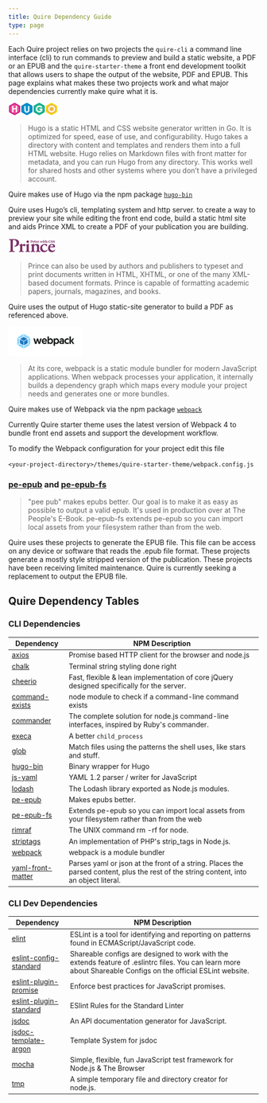 ```yaml
---
title: Quire Dependency Guide
type: page
---
```


Each Quire project relies on two projects the `quire-cli` a command line interface (cli) to run commands to preview and build a static website, a PDF or an EPUB and the `quire-starter-theme` a front end development toolkit that allows users to shape the output of the website, PDF and EPUB. This page explains what makes these two projects work and what major dependencies currently make quire what it is.

<a alt="HUGO" title="HUGO" href="https://gohugo.io/"><img src="../images/hugo-logo.png" alt="HUGO" title="HUGO" width="100"/></a>

> Hugo is a static HTML and CSS website generator written in Go. It is optimized for speed, ease of use, and configurability. Hugo takes a directory with content and templates and renders them into a full HTML website. Hugo relies on Markdown files with front matter for metadata, and you can run Hugo from any directory. This works well for shared hosts and other systems where you don’t have a privileged account.

Quire makes use of Hugo via the npm package <a href="https://www.npmjs.com/package/hugo-bin"/>`hugo-bin`</a>

Quire uses Hugo’s cli, templating system and http server. to create a way to preview your site while editing the front end code, build a static html site and aids Prince XML to create a PDF of your publication you are building.

<a  alt="Prince XML" title="Prince XML" href="https://www.princexml.com/"><img src="../images/prince-xml-logo.png" alt="Prince XML" title="Prince XML" width="100"/></a>

> Prince can also be used by authors and publishers to typeset and print documents written in HTML, XHTML, or one of the many XML-based document formats. Prince is capable of formatting academic papers, journals, magazines, and books.

Quire uses the output of Hugo static-site generator to build a PDF as referenced above.

<a href="https://webpack.js.org/" alt="webpack" title="webpack" ><img src="../images/webpack-logo.png" alt="webpack" title="webpack" width="150"/></a>

> At its core, webpack is a static module bundler for modern JavaScript applications. When webpack processes your application, it internally builds a dependency graph which maps every module your project needs and generates one or more bundles.

Quire makes use of Webpack via the npm package <a href="https://www.npmjs.com/package/webpack"/>`webpack`</a>

Currently Quire starter theme uses the latest version of Webpack 4 to bundle front end assets and support the development workflow.

To modify the Webpack configuration for your project edit this file

`<your-project-directory>/themes/quire-starter-theme/webpack.config.js`

### [pe-epub](https://github.com/peoples-e/pe-epub) and [pe-epub-fs](https://github.com/peoples-e/pe-epub-fs)

>"pee pub" makes epubs better. Our goal is to make it as easy as possible to output a valid epub. It's used in production over at The People's E-Book. pe-epub-fs extends pe-epub so you can import local assets from your filesystem rather than from the web.

Quire uses these projects to generate the EPUB file. This file can be access on any device or software that reads the .epub file format. These projects generate a mostly style stripped version of the publication. These projects have been receiving limited maintenance. Quire is currently seeking a replacement to output the EPUB file.

## Quire Dependency Tables

### CLI Dependencies

| Dependency | NPM Description | 
| --- | --- |
| [axios](https://www.npmjs.com/package/axios) | Promise based HTTP client for the browser and node.js |  
| [chalk](https://www.npmjs.com/package/chalk) | Terminal string styling done right |  
| [cheerio](https://www.npmjs.com/package/cheerio) | Fast, flexible & lean implementation of core jQuery designed specifically for the server. |  
| [command-exists](https://www.npmjs.com/package/command-exists) | node module to check if a command-line command exists |  
| [commander](https://www.npmjs.com/package/commander) | The complete solution for node.js command-line interfaces, inspired by Ruby's commander. |  
| [execa](https://www.npmjs.com/package/execa) | A better `child_process` |  
| [glob](https://www.npmjs.com/package/glob) | Match files using the patterns the shell uses, like stars and stuff. |  
| [hugo-bin](https://www.npmjs.com/package/hugo-bin) | Binary wrapper for Hugo |  
| [js-yaml](https://www.npmjs.com/package/js-yaml) | YAML 1.2 parser / writer for JavaScript | 
| [lodash](https://www.npmjs.com/package/lodash) | The Lodash library exported as Node.js modules. | 
| [pe-epub]() | Makes epubs better. |  
| [pe-epub-fs]() | Extends pe-epub so you can import local assets from your filesystem rather than from the web |
| [rimraf](https://www.npmjs.com/package/rimraf) | The UNIX command rm -rf for node. |  
| [striptags](https://www.npmjs.com/package/striptags) | An implementation of PHP's strip_tags in Node.js. |
| [webpack](https://www.npmjs.com/package/webpack) | webpack is a module bundler |  
| [yaml-front-matter](https://www.npmjs.com/package/yaml-front-matter) | Parses yaml or json at the front of a string. Places the parsed content, plus the rest of the string content, into an object literal. |  

### CLI Dev Dependencies

| Dependency | NPM Description | 
| --- | --- | 
| [elint]([https://www.npmjs.com/package/eslint]) | ESLint is a tool for identifying and reporting on patterns found in ECMAScript/JavaScript code. |  
| [eslint-config-standard](https://www.npmjs.com/package/eslint-config-standard)  | Shareable configs are designed to work with the extends feature of .eslintrc files. You can learn more about Shareable Configs on the official ESLint website. |  
| [eslint-plugin-promise](https://www.npmjs.com/package/eslint-plugin-promise)  | Enforce best practices for JavaScript promises. |  
| [eslint-plugin-standard](https://www.npmjs.com/package/eslint-plugin-standard)  | ESlint Rules for the Standard Linter |  
| [jsdoc](https://www.npmjs.com/package/jsdoc)  | An API documentation generator for JavaScript. |  
| [jsdoc-template-argon](https://www.npmjs.com/package/jsdoc-template-argon)  | Template System for jsdoc | 
| [mocha](https://www.npmjs.com/package/mocha)  | Simple, flexible, fun JavaScript test framework for Node.js & The Browser |  
| [tmp](https://www.npmjs.com/package/tmp)  | A simple temporary file and directory creator for node.js. |  

